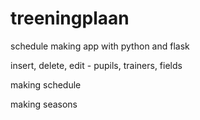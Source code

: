 # treeningplaan


schedule making app with python and flask

insert, delete, edit - pupils, trainers, fields

making schedule

making seasons

